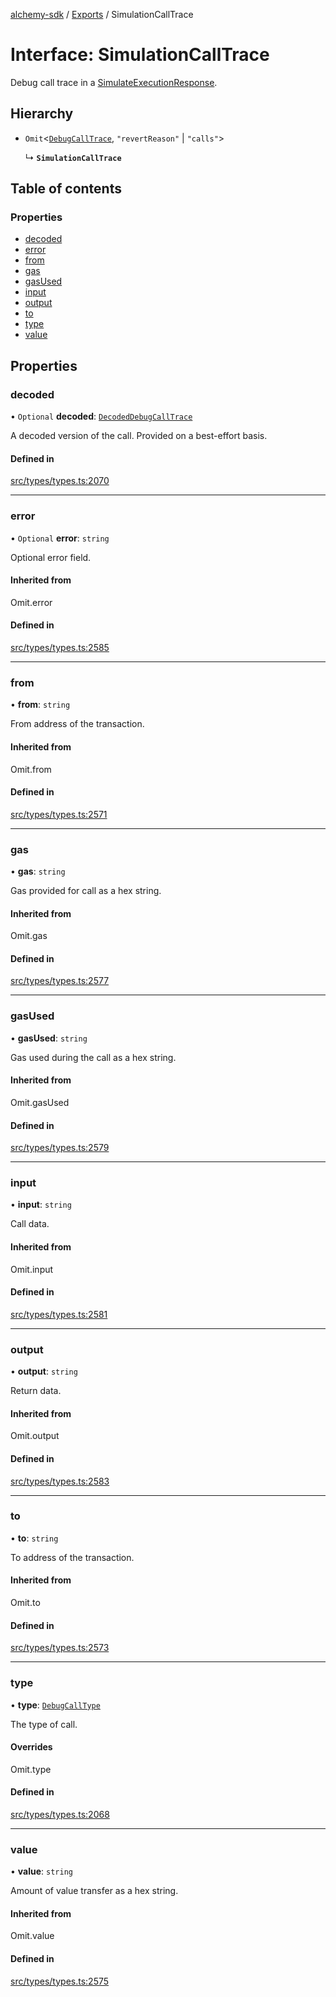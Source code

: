 [alchemy-sdk](../README.md) / [Exports](../modules.md) / SimulationCallTrace

# Interface: SimulationCallTrace

Debug call trace in a [SimulateExecutionResponse](SimulateExecutionResponse.md).

## Hierarchy

- `Omit`<[`DebugCallTrace`](DebugCallTrace.md), ``"revertReason"`` \| ``"calls"``\>

  ↳ **`SimulationCallTrace`**

## Table of contents

### Properties

- [decoded](SimulationCallTrace.md#decoded)
- [error](SimulationCallTrace.md#error)
- [from](SimulationCallTrace.md#from)
- [gas](SimulationCallTrace.md#gas)
- [gasUsed](SimulationCallTrace.md#gasused)
- [input](SimulationCallTrace.md#input)
- [output](SimulationCallTrace.md#output)
- [to](SimulationCallTrace.md#to)
- [type](SimulationCallTrace.md#type)
- [value](SimulationCallTrace.md#value)

## Properties

### decoded

• `Optional` **decoded**: [`DecodedDebugCallTrace`](DecodedDebugCallTrace.md)

A decoded version of the call. Provided on a best-effort basis.

#### Defined in

[src/types/types.ts:2070](https://github.com/alchemyplatform/alchemy-sdk-js/blob/ee5b9ee/src/types/types.ts#L2070)

___

### error

• `Optional` **error**: `string`

Optional error field.

#### Inherited from

Omit.error

#### Defined in

[src/types/types.ts:2585](https://github.com/alchemyplatform/alchemy-sdk-js/blob/ee5b9ee/src/types/types.ts#L2585)

___

### from

• **from**: `string`

From address of the transaction.

#### Inherited from

Omit.from

#### Defined in

[src/types/types.ts:2571](https://github.com/alchemyplatform/alchemy-sdk-js/blob/ee5b9ee/src/types/types.ts#L2571)

___

### gas

• **gas**: `string`

Gas provided for call as a hex string.

#### Inherited from

Omit.gas

#### Defined in

[src/types/types.ts:2577](https://github.com/alchemyplatform/alchemy-sdk-js/blob/ee5b9ee/src/types/types.ts#L2577)

___

### gasUsed

• **gasUsed**: `string`

Gas used during the call as a hex string.

#### Inherited from

Omit.gasUsed

#### Defined in

[src/types/types.ts:2579](https://github.com/alchemyplatform/alchemy-sdk-js/blob/ee5b9ee/src/types/types.ts#L2579)

___

### input

• **input**: `string`

Call data.

#### Inherited from

Omit.input

#### Defined in

[src/types/types.ts:2581](https://github.com/alchemyplatform/alchemy-sdk-js/blob/ee5b9ee/src/types/types.ts#L2581)

___

### output

• **output**: `string`

Return data.

#### Inherited from

Omit.output

#### Defined in

[src/types/types.ts:2583](https://github.com/alchemyplatform/alchemy-sdk-js/blob/ee5b9ee/src/types/types.ts#L2583)

___

### to

• **to**: `string`

To address of the transaction.

#### Inherited from

Omit.to

#### Defined in

[src/types/types.ts:2573](https://github.com/alchemyplatform/alchemy-sdk-js/blob/ee5b9ee/src/types/types.ts#L2573)

___

### type

• **type**: [`DebugCallType`](../enums/DebugCallType.md)

The type of call.

#### Overrides

Omit.type

#### Defined in

[src/types/types.ts:2068](https://github.com/alchemyplatform/alchemy-sdk-js/blob/ee5b9ee/src/types/types.ts#L2068)

___

### value

• **value**: `string`

Amount of value transfer as a hex string.

#### Inherited from

Omit.value

#### Defined in

[src/types/types.ts:2575](https://github.com/alchemyplatform/alchemy-sdk-js/blob/ee5b9ee/src/types/types.ts#L2575)
